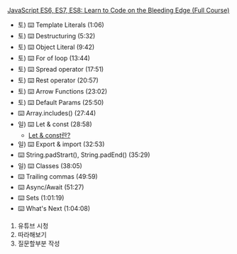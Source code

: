 [JavaScript ES6, ES7, ES8: Learn to Code on the Bleeding Edge (Full Course)](https://www.youtube.com/watch?v=nZ1DMMsyVyI&t=2525s "youtube")

* 토) ⌨️ Template Literals (1:06)
* 토) ⌨️ Destructuring (5:32)
* 토) ⌨️ Object Literal (9:42)
* 토) ⌨️ For of loop (13:44)
* 토) ⌨️ Spread operator (17:51) 
* 토) ⌨️ Rest operator (20:57)
* 토) ⌨️ Arrow Functions (23:02)
* 토) ⌨️ Default Params (25:50)
* ⌨️ Array.includes() (27:44)
* 일) ⌨️ Let & const (28:58)
  * [Let & const란?](https://happycording.tistory.com/entry/let-const-%EB%9E%80-%EC%99%9C-%EC%8D%A8%EC%95%BC%EB%A7%8C-%ED%95%98%EB%8A%94%EA%B0%80-ES6)
* 일) ⌨️ Export & import (32:53)
* ⌨️ String.padStrart(), String.padEnd() (35:29)
* 일) ⌨️ Classes (38:05)
* ⌨️ Trailing commas (49:59)
* ⌨️ Async/Await (51:27)
* ⌨️ Sets (1:01:19)
* ⌨️ What's Next (1:04:08)

1. 유튜브 시청
2. 따라해보기
3. 질문할부분 작성